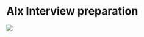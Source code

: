 # Alx Interview preparation

![](https://cdn.hackr.io/uploads/posts/large/15759726651KAkD5SnJT.png)
